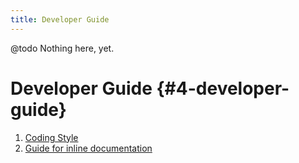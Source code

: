 ```yaml
---
title: Developer Guide
---
```


@todo Nothing here, yet.

# Developer Guide {#4-developer-guide}

1. [Coding Style](./01_coding.html)
2. [Guide for inline documentation](./02_documentation.html)

